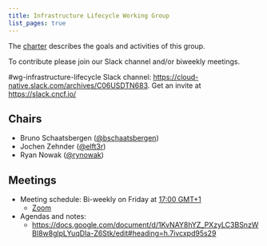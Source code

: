 ```yaml
---
title: Infrastructure Lifecycle Working Group
list_pages: true
---
```


The [charter](./charter) describes the goals and activities of this group.

To contribute please join our Slack channel and/or biweekly meetings.

#wg-infrastructure-lifecycle Slack channel: <https://cloud-native.slack.com/archives/C06USDTN683>. Get an invite at <https://slack.cncf.io/>

## Chairs

- Bruno Schaatsbergen ([@bschaatsbergen](https://github.com/bschaatsbergen))
- Jochen Zehnder ([@elft3r](https://github.com/elft3r))
- Ryan Nowak ([@rynowak](https://github.com/rynowak))

## Meetings

* Meeting schedule: Bi-weekly on Friday at [17:00 GMT+1](https://dateful.com/convert/utc?t=16)
    * [Zoom](https://zoom-lfx.platform.linuxfoundation.org/meeting/96148400770?password=767d45df-c7cf-4400-9239-e789115cc85e&invite=true)
* Agendas and notes: 
    * https://docs.google.com/document/d/1KvNAY8hYZ_PXzyLC3BSnzWBl8w8glpLYuqDIa-Z6Stk/edit#heading=h.7ivcxpd95s29
